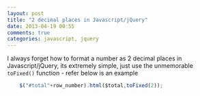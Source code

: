 ```yaml
---
layout: post
title: "2 decimal places in Javascript/jQuery"
date: 2013-04-19 00:55
comments: true
categories: javascript, jquery 
---
```


I always forget how to format a number as 2 decimal places in Javascript/jQuery, its extremely simple, just use the unmemorable `toFixed()` function - refer below is an example

``` javascript
    $("#total"+row_number).html($total,toFixed(2));
```
